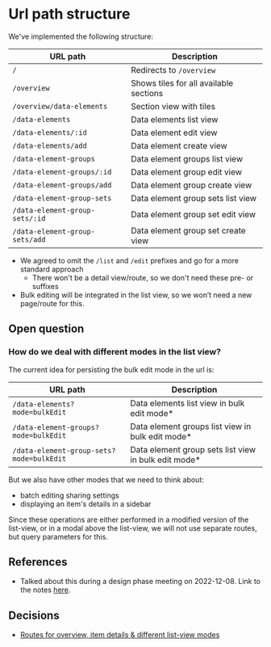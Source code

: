 # Url path structure

We've implemented the following structure:

| URL path | Description  |
|-|-|
| `/` | Redirects to `/overview` |
| `/overview` | Shows tiles for all available sections |
| `/overview/data-elements` | Section view with tiles |
| `/data-elements` | Data elements list view |
| `/data-elements/:id` | Data element edit view |
| `/data-elements/add` | Data element create view |
| `/data-element-groups` | Data element groups list view |
| `/data-element-groups/:id` | Data element group edit view |
| `/data-element-groups/add` | Data element group create view |
| `/data-element-group-sets` | Data element group sets list view |
| `/data-element-group-sets/:id` | Data element group set edit view |
| `/data-element-group-sets/add` | Data element group set create view |

* We agreed to omit the `/list` and `/edit` prefixes and go for a more standard
  approach
  * There won't be a detail view/route, so we don't need these pre- or suffixes
* Bulk editing will be integrated in the list view, so we won’t need a new
  page/route for this.

## Open question

### How do we deal with different modes in the list view?

The current idea for persisting the bulk edit mode in the url is:

| URL path | Description  |
|-|-|
| `/data-elements?mode=bulkEdit` | Data elements list view in bulk edit mode* |
| `/data-element-groups?mode=bulkEdit` | Data element groups list view in bulk edit mode* |
| `/data-element-group-sets?mode=bulkEdit` | Data element group sets list view in bulk edit mode* |

But we also have other modes that we need to think about:

* batch editing sharing settings
* displaying an item's details in a sidebar

Since these operations are either performed in a modified version of the
list-view, or in a modal above the list-view, we will not use separate routes,
but query parameters for this.

## References

* Talked about this during a design phase meeting on 2022-12-08. Link to the
  notes
  [here](https://docs.google.com/document/d/1LLeGl85sADqIPGRzOncHD3ffC8KXh1ePmObXAsBYGO4/edit#heading=h.f773ks5f8nmg).

## Decisions

* [Routes for overview, item details & different list-view modes](./decisions/0004-overview-detail-and-list-mode-routes.md)
